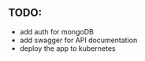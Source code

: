 ## TODO:

- add auth for mongoDB
- add swagger for API documentation
- deploy the app to kubernetes
